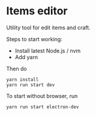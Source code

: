 # Items editor

Utility tool for edit items and craft.

Steps to start working:

- Install latest Node.js / nvm
- Add yarn

Then do

```
yarn install
yarn run start dev
```

To start without browser, run

`yarn run start electron-dev`
